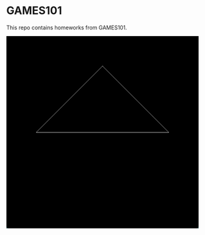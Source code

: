 # GAMES101

This repo contains homeworks from GAMES101.

![assignment1](./output/projection_triangle.png "perspective projection - triangle")
